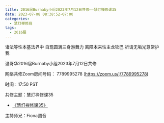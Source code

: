 ```yaml
---
title: 2016届Burnaby小组2023年7月12日共修——慧灯禅修课35
date: 2023-07-08 08:38:52-07:00
categories:
  - 慧灯禅修班
tags:
  - 2016届
---
```

诸法等性本基法界中 自现圆满三身游舞力 离障本来怙主龙钦巴 祈请无垢光尊常护我

温哥华2016届Burnaby小组2023年7月12日共修

网络共修Zoom房间号码： 7789995278 (<https://zoom.us/j/7789995278>)

时间：17:50 PST

共修主题：慧灯禅修课35
* [《慧灯禅修课35》](https://www.fohuifayu.com/index.php/huideng-jiangtang/chanxiuke/zen-04/8079-p22013)

主持师兄：Fiona圆音